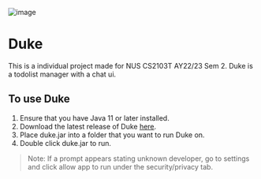 ![image](https://user-images.githubusercontent.com/84606153/233116944-69360a03-91fb-44ea-a446-12b600572b78.png)


# Duke

This is a individual project made for NUS CS2103T AY22/23 Sem 2. Duke is a todolist manager with a chat ui.

## To use Duke
1. Ensure that you have Java 11 or later installed.
2. Download the latest release of Duke [here](https://github.com/pzhengze/ip/releases/latest).
3. Place duke.jar into a folder that you want to run Duke on.
4. Double click duke.jar to run.

> Note: If a prompt appears stating unknown developer, go to settings and click allow app to run under the security/privacy tab.
